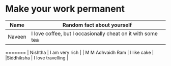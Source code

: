 # Make your work permanent

| Name        | Random fact about yourself     |
|-------------|--------|
| Naveen      | I love coffee, but I occasionally cheat on it with some tea |
=======
| Nishtha | I am very rich |
| M M Adhvaidh Ram | I like cake |
|Siddhiksha   | I love travelling |
